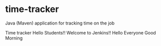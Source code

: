 # time-tracker
Java (Maven) application for tracking time on the job

Time tracker
Hello Students!!
Welcome to Jenkins!!
Hello Everyone
Good Morning 











